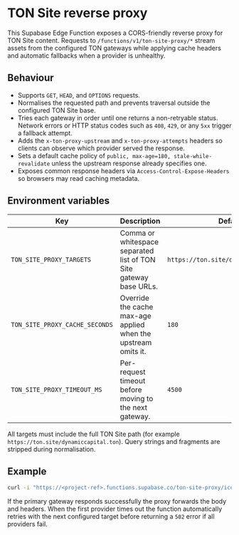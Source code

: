 # TON Site reverse proxy

This Supabase Edge Function exposes a CORS-friendly reverse proxy for TON Site
content. Requests to `/functions/v1/ton-site-proxy/*` stream assets from the
configured TON gateways while applying cache headers and automatic fallbacks
when a provider is unhealthy.

## Behaviour

- Supports `GET`, `HEAD`, and `OPTIONS` requests.
- Normalises the requested path and prevents traversal outside the configured
  TON Site base.
- Tries each gateway in order until one returns a non-retryable status. Network
  errors or HTTP status codes such as `408`, `429`, or any `5xx` trigger a
  fallback attempt.
- Adds the `x-ton-proxy-upstream` and `x-ton-proxy-attempts` headers so clients
  can observe which provider served the response.
- Sets a default cache policy of `public, max-age=180, stale-while-revalidate`
  unless the upstream response already specifies one.
- Exposes common response headers via `Access-Control-Expose-Headers` so
  browsers may read caching metadata.

## Environment variables

| Key                            | Description                                                       | Default                               |
| ------------------------------ | ----------------------------------------------------------------- | ------------------------------------- |
| `TON_SITE_PROXY_TARGETS`       | Comma or whitespace separated list of TON Site gateway base URLs. | `https://ton.site/dynamiccapital.ton` |
| `TON_SITE_PROXY_CACHE_SECONDS` | Override the cache max-age applied when the upstream omits it.    | `180`                                 |
| `TON_SITE_PROXY_TIMEOUT_MS`    | Per-request timeout before moving to the next gateway.            | `4500`                                |

All targets must include the full TON Site path (for example
`https://ton.site/dynamiccapital.ton`). Query strings and fragments are stripped
during normalisation.

## Example

```bash
curl -i "https://<project-ref>.functions.supabase.co/ton-site-proxy/icon.png"
```

If the primary gateway responds successfully the proxy forwards the body and
headers. When the first provider times out the function automatically retries
with the next configured target before returning a `502` error if all providers
fail.
